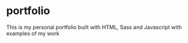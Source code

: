 # portfolio
This is my personal portfolio built with HTML, Sass and Javascript with examples of my work
